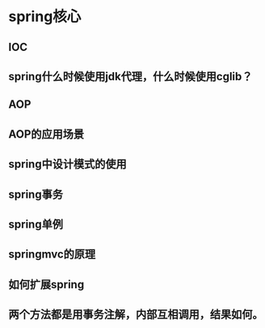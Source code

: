 # spring核心

## IOC

## spring什么时候使用jdk代理，什么时候使用cglib？

## AOP

## AOP的应用场景

## spring中设计模式的使用

## spring事务

## spring单例

## springmvc的原理

## 如何扩展spring

## 两个方法都是用事务注解，内部互相调用，结果如何。
```java

```